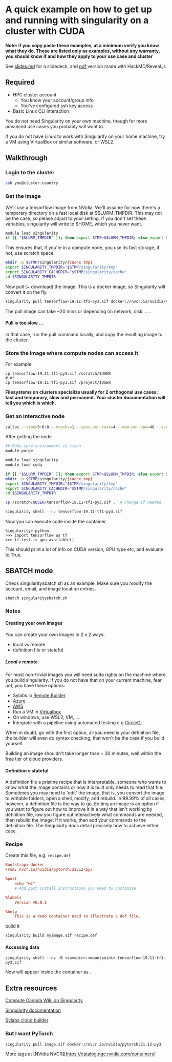 # A quick example on how to get up and running with singularity on a cluster with CUDA

**Note: if you copy paste these examples, at a minimum verify you know what they do. These are listed only as examples, without any warranty, you should know if and how they apply to your use case and cluster**

See [slides.md](slides.md) for a slidedeck, and [pdf](bencardoen_20220913.pdf) version made with HackMD/Reveal.js

## Required
- HPC cluster account
  - You know your account/group info
  - You've configured ssh key access
- Basic Linux CLI interaction

You do not need Singularity on your own machine, though for more advanced use cases you probably will want to.

If you do not have Linux to work with Singularity on your home machine, try a VM using VirtualBox or similar software, or WSL2.

## Walkthrough
### Login to the cluster
```bash
ssh you@cluster.country
```
### Get the image
We'll use a tensorflow image from NVidia.
We'll assume for now there's a temporary directory on a fast local disk at $SLURM_TMPDIR. This may not be the case, so please adjust to your setting.
If you don't set these variables, singularity will write to $HOME, which you never want.

```bash
module load singularity
if [[ "$SLURM_TMPDIR" ]]; then export STMP=$SLURM_TMPDIR; else export STMP="/scratch/$USER"; fi
```
This ensures that, if you're in a compute node, you use its fast storage, if not, use scratch space.
```bash
mkdir -p $STMP/singularity/{cache,tmp}
export SINGULARITY_TMPDIR="$STMP/singularity/tmp"
export SINGULARITY_CACHEDIR="$STMP/singularity/cache"
cd $SINGULARITY_TMPDIR
```
Now pull (~ download) the image. This is a docker image, so Singularity will convert it on the fly.
```bash
singularity pull tensorflow-19.11-tf1-py3.sif docker://nvcr.io/nvidia/tensorflow:19.11-tf1-py3
```
The pull image can take ~20 mins or depending on network, disk, ... .

#### Pull is too slow ...
In that case, run the pull command locally, and copy the resulting image to the cluster.

### Store the image where compute nodes can access it
For example:
```
cp tensorflow-19.11-tf1-py3.sif /scratch/$USER
# or
cp tensorflow-19.11-tf1-py3.sif /project/$USER
```
**Filesystems on clusters specialize usually for 2 orthogonal use cases: fast and temporary, slow and permanent. Your cluster documentation will tell you which is which.**

### Get an interactive node
```bash
salloc --time=3:0:0 --ntasks=1 --cpus-per-task=4 --mem-per-cpu=4G --account=<YOURGROUP> --gres=gpu:1
```
After getting the node
```bash
## Make sure environment is clean
module purge

module load singularity
module load cuda

if [[ "$SLURM_TMPDIR" ]]; then export STMP=$SLURM_TMPDIR; else export STMP="/scratch/$USER"; fi
mkdir -p $STMP/singularity/{cache,tmp}
export SINGULARITY_TMPDIR="$STMP/singularity/tmp"
export SINGULARITY_CACHEDIR="$STMP/singularity/cache"
cd $SINGULARITY_TMPDIR

cp /scratch/$USER/tensorflow-19.11-tf1-py3.sif .  # Change if needed

singularity shell --nv tensorflow-19.11-tf1-py3.sif
```
Now you can execute code inside the container
```
Singularity> python
>>> import tensorflow as tf
>>> tf.test.is_gpu_available()
```
This should print a lot of info on CUDA version, GPU type etc, and evaluate to True.

## SBATCH mode
Check singularitysbatch.sh as an example. Make sure you modify the account, email, and image location entries.
```
sbatch singularitysbatch.sh
```

### Notes
#### Creating your own images
You can create your own images in 2 x 2 ways:
- local vs remote
- definition file or stateful
##### Local v remote
For most non-trivial images you will need sudo rights on the machine where you build singularity.
If you do not have that on your current machine, fear not, you have these options:

- Sylabs.io [Remote Builder](https://cloud.sylabs.io/builder)
- [Azure](https://azure.microsoft.com/en-us/free/students/)
- [AWS](https://aws.amazon.com/education/awseducate/)
- Run a VM in [Virtualbox](https://www.virtualbox.org/)
- On windows, use WSL2, VM, ...
- Integrate with a pipeline using automated testing e.g [CircleCI](https://circleci.com/)

When in doubt, go with the first option, all you need is your definition file, the builder will even do syntax checking, that won't be the case if you build yourself.

Building an image shouldn't take longer than ~ 30 minutes, well within the free tier of cloud providers.

#### Definition v stateful
A definition file a pristine recipe that is interpretable, someone who wants to know what the image contains or how it is built only needs to read that file.
Sometimes you may need to 'edit' the image, that is, you convert the image to writable folders, open a shell, modify, and rebuild. 
In 99.99% of all cases, however, a definition file is the way to go. 
Editing an image is an option if you want to figure out how to improve it in a way that isn't working by definition file, iow you figure out interactively what commands are needed, then rebuild the image. If it works, then add your commands to the definition file.
The Singularity docs detail precisely how to achieve either case.

### Recipe
Create this file, e.g. `recipe.def`
```toml
Bootstrap: docker
From: nvcr.io/nvidia/pytorch:21.12-py3

%post
    echo "Hi"
    # Add post install instructions you need to customize

%labels
    Version v0.0.1

%help
    This is a demo container used to illustrate a def file.
```
build it
```bash
singularity build myimage.sif recipe.def
```

#### Accessing data
```
singularity shell --nv -B <somedir>:<mountpoint> tensorflow-19.11-tf1-py3.sif
```
Now <somedir> will appear inside the container as <mountpoint>.


## Extra resources
[Compute Canada Wiki on Singularity](https://docs.computecanada.ca/wiki/Singularity)

[Singularity documentation](https://sylabs.io/docs)

[Sylabs cloud builder](https://cloud.sylabs.io/library)

### But I want PyTorch
```
singularity pull image.sif docker://nvcr.io/nvidia/pytorch:21.12-py3
```
More tags at [NVidia NVCR][https://catalog.ngc.nvidia.com/containers]
